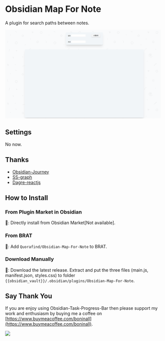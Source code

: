 # Obsidian Map For Note

A plugin for search paths between notes.

![example](https://github.com/Quorafind/Obsidian-Map-For-Note/blob/main/media/mapForNote.gif)

## Settings

No now.

## Thanks

- [Obsidian-Journey](https://github.com/akaalias/obsidian-journey-plugin)
- [SS-graph](https://github.com/boycgit/ss-graph)
- [Dagre-reactjs](https://github.com/bobthekingofegypt/dagre-reactjs)

## How to Install

### From Plugin Market in Obsidian

💜: Directly install from Obsidian Market[Not available].

### From BRAT

🚗: Add `Quorafind/Obsidian-Map-For-Note` to BRAT.

### Download Manually

🚚: Download the latest release. Extract and put the three files (main.js, manifest.json, styles.css) to
folder `{{obsidian_vault}}/.obsidian/plugins/Obsidian-Map-For-Note`.

## Say Thank You

If you are enjoy using Obsidian-Task-Progress-Bar then please support my work and enthusiasm by buying me a coffee
on [https://www.buymeacoffee.com/boninall](https://www.buymeacoffee.com/boninall).

<a href="https://www.buymeacoffee.com/boninall"><img src="https://img.buymeacoffee.com/button-api/?text=Buy me a coffee&emoji=&slug=boninall&button_colour=6495ED&font_colour=ffffff&font_family=Lato&outline_colour=000000&coffee_colour=FFDD00"></a>
